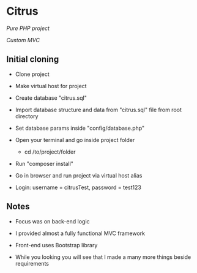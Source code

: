 # Citrus
*Pure PHP project*

*Custom MVC*

## Initial cloning
- Clone project

- Make virtual host for project

- Create database "citrus.sql"

- Import database structure and data from "citrus.sql" file from root directory

- Set database params inside "config/database.php"
    
- Open your terminal and go inside project folder
    * cd /to/project/folder
    
- Run "composer install"

- Go in browser and run project via virtual host alias

- Login: username = citrusTest, password = test123

## Notes
- Focus was on back-end logic

- I provided almost a fully functional MVC framework

- Front-end uses Bootstrap library

- While you looking you will see that I made a many more things beside requirements
